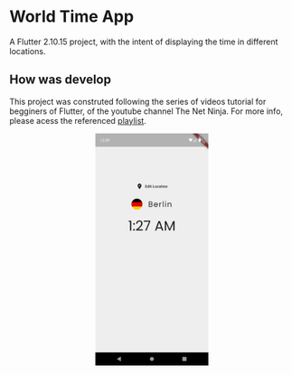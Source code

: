 # World Time App

A Flutter 2.10.15 project, with the intent of displaying the time in different locations.

## How was develop

This project was construted following the series of videos tutorial for begginers of Flutter, of the youtube channel The Net Ninja. For more info, please acess the referenced [playlist](https://youtube.com/playlist?list=PL4cUxeGkcC9jLYyp2Aoh6hcWuxFDX6PBJ). 

<!-- ![Screenshot of the app ](image.png) -->

<div align="center" name="inicio">
<img src="image.png" alt="alt text" width="200"/>
</div>